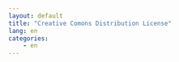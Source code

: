 ```yaml
---
layout: default
title: "Creative Comons Distribution License"
lang: en
categories:
    - en
---
```

